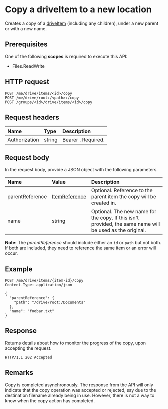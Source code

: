 # Copy a driveItem to a new location

Creates a copy of a [driveItem](../resources/driveitem.md) (including any
children), under a new parent or with a new name.

## Prerequisites
One of the following **scopes** is required to execute this API:

  * Files.ReadWrite

## HTTP request

<!-- { "blockType": "ignored" } -->
```
POST /me/drive/items/<id>/copy
POST /me/drive/root:/<path>:/copy
POST /groups/<id>/drive/items/<id>/copy
```

## Request headers

| Name          | Type   | Description                                                                                                                                                                                       |
|:--------------|:-------|:--------------------------------------------------------------------------------------------------------------------------------------------------------------------------------------------------|
| Authorization | string | Bearer <token>. Required.                                                                                                                                                                         |

## Request body
In the request body, provide a JSON object with the following parameters.


| Name            | Value                                          | Description                                                                                                 |
|:----------------|:-----------------------------------------------|:------------------------------------------------------------------------------------------------------------|
| parentReference | [ItemReference](../resources/itemreference.md) | Optional. Reference to the parent item the copy will be created in.                                         |
| name            | string                                         | Optional. The new name for the copy. If this isn't provided, the same name will be used as the original.    |

**Note:** The _parentReference_ should include either an `id` or `path` but not
both. If both are included, they need to reference the same item or an error
will occur.

## Example

<!-- { "blockType": "request", "name": "copy-item", "scopes": "files.readwrite" } -->
```http
POST /me/drive/items/{item-id}/copy
Content-Type: application/json

{
  "parentReference": {
    "path": "/drive/root:/Documents"
  },
  "name": "foobar.txt"
}
```

## Response

Returns details about how to monitor the progress of the copy, upon accepting the request.

<!-- { "blockType": "response" } -->
```http
HTTP/1.1 202 Accepted
```

## Remarks

Copy is completed asynchronously. The response from the API will only indicate
that the copy operation was accepted or rejected, say due to the destination
filename already being in use. However, there is not a way to know when the
copy action has completed.

<!-- {
  "type": "#page.annotation",
  "description": "Create a copy of an existing item.",
  "keywords": "copy existing item",
  "section": "documentation",
  "tocPath": "OneDrive/Item/Copy"
} -->
